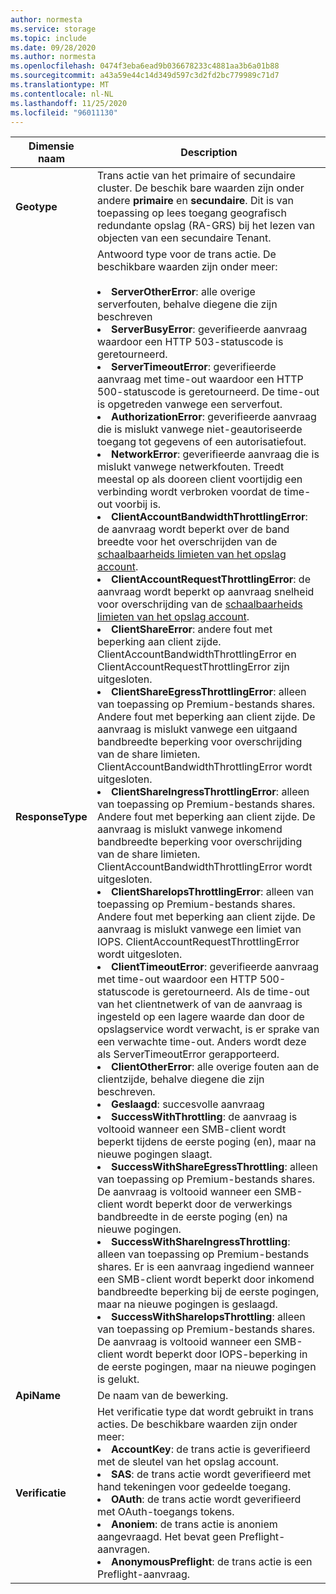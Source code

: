 ```yaml
---
author: normesta
ms.service: storage
ms.topic: include
ms.date: 09/28/2020
ms.author: normesta
ms.openlocfilehash: 0474f3eba6ead9b036678233c4881aa3b6a01b88
ms.sourcegitcommit: a43a59e44c14d349d597c3d2fd2bc779989c71d7
ms.translationtype: MT
ms.contentlocale: nl-NL
ms.lasthandoff: 11/25/2020
ms.locfileid: "96011130"
---
```

| Dimensie naam | Description |
| ------------------- | ----------------- |
| **Geotype** | Trans actie van het primaire of secundaire cluster. De beschik bare waarden zijn onder andere **primaire** en **secundaire**. Dit is van toepassing op lees toegang geografisch redundante opslag (RA-GRS) bij het lezen van objecten van een secundaire Tenant. |
| **ResponseType** | Antwoord type voor de trans actie. De beschikbare waarden zijn onder meer: <br/><br/> <li>**ServerOtherError**: alle overige serverfouten, behalve diegene die zijn beschreven </li> <li>**ServerBusyError**: geverifieerde aanvraag waardoor een HTTP 503-statuscode is geretourneerd. </li> <li>**ServerTimeoutError**: geverifieerde aanvraag met time-out waardoor een HTTP 500-statuscode is geretourneerd. De time-out is opgetreden vanwege een serverfout. </li> <li>**AuthorizationError**: geverifieerde aanvraag die is mislukt vanwege niet-geautoriseerde toegang tot gegevens of een autorisatiefout. </li> <li>**NetworkError**: geverifieerde aanvraag die is mislukt vanwege netwerkfouten. Treedt meestal op als dooreen client voortijdig een verbinding wordt verbroken voordat de time-out voorbij is. </li><li>**ClientAccountBandwidthThrottlingError**: de aanvraag wordt beperkt over de band breedte voor het overschrijden van de [schaalbaarheids limieten van het opslag account](../articles/storage/common/scalability-targets-standard-account.md?toc=%252fazure%252fstorage%252fblobs%252ftoc.json).</li><li>**ClientAccountRequestThrottlingError**: de aanvraag wordt beperkt op aanvraag snelheid voor overschrijding van de [schaalbaarheids limieten van het opslag account](../articles/storage/common/scalability-targets-standard-account.md?toc=%252fazure%252fstorage%252fblobs%252ftoc.json).<li>**ClientShareError**: andere fout met beperking aan client zijde. ClientAccountBandwidthThrottlingError en ClientAccountRequestThrottlingError zijn uitgesloten.</li><li>**ClientShareEgressThrottlingError**: alleen van toepassing op Premium-bestands shares. Andere fout met beperking aan client zijde. De aanvraag is mislukt vanwege een uitgaand bandbreedte beperking voor overschrijding van de share limieten. ClientAccountBandwidthThrottlingError wordt uitgesloten.</li><li>**ClientShareIngressThrottlingError**: alleen van toepassing op Premium-bestands shares. Andere fout met beperking aan client zijde. De aanvraag is mislukt vanwege inkomend bandbreedte beperking voor overschrijding van de share limieten. ClientAccountBandwidthThrottlingError wordt uitgesloten.</li><li>**ClientShareIopsThrottlingError**: alleen van toepassing op Premium-bestands shares. Andere fout met beperking aan client zijde. De aanvraag is mislukt vanwege een limiet van IOPS. ClientAccountRequestThrottlingError wordt uitgesloten.</li><li>**ClientTimeoutError**: geverifieerde aanvraag met time-out waardoor een HTTP 500-statuscode is geretourneerd. Als de time-out van het clientnetwerk of van de aanvraag is ingesteld op een lagere waarde dan door de opslagservice wordt verwacht, is er sprake van een verwachte time-out. Anders wordt deze als ServerTimeoutError gerapporteerd. </li> <li>**ClientOtherError**: alle overige fouten aan de clientzijde, behalve diegene die zijn beschreven. </li> <li>**Geslaagd**: succesvolle aanvraag</li> <li> **SuccessWithThrottling**: de aanvraag is voltooid wanneer een SMB-client wordt beperkt tijdens de eerste poging (en), maar na nieuwe pogingen slaagt.</li><li> **SuccessWithShareEgressThrottling**: alleen van toepassing op Premium-bestands shares. De aanvraag is voltooid wanneer een SMB-client wordt beperkt door de verwerkings bandbreedte in de eerste poging (en) na nieuwe pogingen.</li><li> **SuccessWithShareIngressThrottling**: alleen van toepassing op Premium-bestands shares. Er is een aanvraag ingediend wanneer een SMB-client wordt beperkt door inkomend bandbreedte beperking bij de eerste pogingen, maar na nieuwe pogingen is geslaagd.</li><li> **SuccessWithShareIopsThrottling**: alleen van toepassing op Premium-bestands shares. De aanvraag is voltooid wanneer een SMB-client wordt beperkt door IOPS-beperking in de eerste pogingen, maar na nieuwe pogingen is gelukt.</li> |
| **ApiName** | De naam van de bewerking. 
| **Verificatie** | Het verificatie type dat wordt gebruikt in trans acties. De beschikbare waarden zijn onder meer: <br/> <li>**AccountKey**: de trans actie is geverifieerd met de sleutel van het opslag account.</li> <li>**SAS**: de trans actie wordt geverifieerd met hand tekeningen voor gedeelde toegang.</li> <li>**OAuth**: de trans actie wordt geverifieerd met OAuth-toegangs tokens.</li> <li>**Anoniem**: de trans actie is anoniem aangevraagd. Het bevat geen Preflight-aanvragen.</li> <li>**AnonymousPreflight**: de trans actie is een Preflight-aanvraag.</li> |